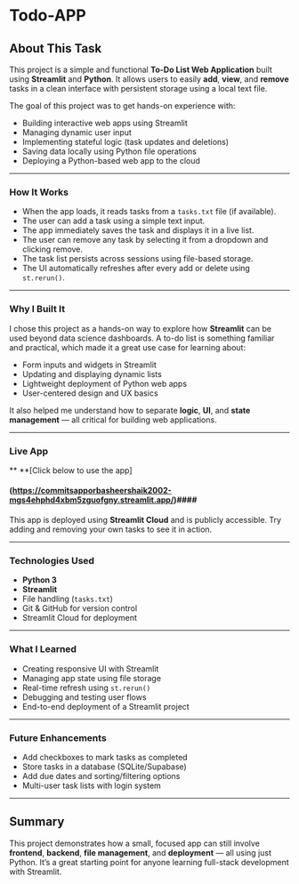 # Todo-APP

## About This Task

This project is a simple and functional **To-Do List Web Application** built using **Streamlit** and **Python**. It allows users to easily **add**, **view**, and **remove** tasks in a clean interface with persistent storage using a local text file.

The goal of this project was to get hands-on experience with:
- Building interactive web apps using Streamlit
- Managing dynamic user input
- Implementing stateful logic (task updates and deletions)
- Saving data locally using Python file operations
- Deploying a Python-based web app to the cloud

---

### How It Works

- When the app loads, it reads tasks from a `tasks.txt` file (if available).
- The user can add a task using a simple text input.
- The app immediately saves the task and displays it in a live list.
- The user can remove any task by selecting it from a dropdown and clicking remove.
- The task list persists across sessions using file-based storage.
- The UI automatically refreshes after every add or delete using `st.rerun()`.

---

### Why I Built It

I chose this project as a hands-on way to explore how **Streamlit** can be used beyond data science dashboards. A to-do list is something familiar and practical, which made it a great use case for learning about:

- Form inputs and widgets in Streamlit
- Updating and displaying dynamic lists
- Lightweight deployment of Python web apps
- User-centered design and UX basics

It also helped me understand how to separate **logic**, **UI**, and **state management** — all critical for building web applications.

---

### Live App
**
**[Click below to use the app] 

#### (https://commitsapporbasheershaik2002-mgs4ehphd4xbm5zguofgny.streamlit.app/)####

This app is deployed using **Streamlit Cloud** and is publicly accessible. Try adding and removing your own tasks to see it in action.

---

### Technologies Used

- **Python 3**
- **Streamlit**
- File handling (`tasks.txt`)
- Git & GitHub for version control
- Streamlit Cloud for deployment

---

### What I Learned

- Creating responsive UI with Streamlit
- Managing app state using file storage
- Real-time refresh using `st.rerun()`
- Debugging and testing user flows
- End-to-end deployment of a Streamlit project

---

### Future Enhancements

- Add checkboxes to mark tasks as completed
- Store tasks in a database (SQLite/Supabase)
- Add due dates and sorting/filtering options
- Multi-user task lists with login system

---

## Summary

This project demonstrates how a small, focused app can still involve **frontend**, **backend**, **file management**, and **deployment** — all using just Python. It’s a great starting point for anyone learning full-stack development with Streamlit.
